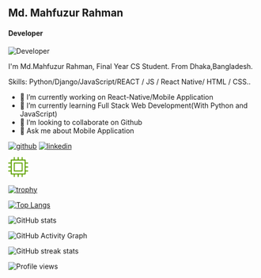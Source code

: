 ## Md. Mahfuzur Rahman
#### Developer
![Developer](https://media-exp1.licdn.com/dms/image/C5616AQHLK93H7UP5gw/profile-displaybackgroundimage-shrink_200_800/0/1653912987120?e=1664409600&v=beta&t=6emzMlqr2zi6GiOgbdnf-8pjpWuClkqk204PfocNPPg)

I'm Md.Mahfuzur Rahman, Final Year CS Student. From Dhaka,Bangladesh.

Skills: Python/Django/JavaScript/REACT / JS / React Native/ HTML / CSS..

- 🔭 I’m currently working on React-Native/Mobile Application 
- 🌱 I’m currently learning Full Stack Web Development(With Python and JavaScript) 
- 👯 I’m looking to collaborate on Github  
- 💬 Ask me about Mobile Application 


[<img src='https://cdn.jsdelivr.net/npm/simple-icons@3.0.1/icons/github.svg' alt='github' height='40'>](https://github.com/mdmahfuzur182ebd)  [<img src='https://cdn.jsdelivr.net/npm/simple-icons@3.0.1/icons/linkedin.svg' alt='linkedin' height='40'>](https://www.linkedin.com/in/mahfuzur-rahman-1a8024191/)  

<a href='https://docs.github.com/en/developers'><img src='https://raw.githubusercontent.com/acervenky/animated-github-badges/master/assets/devbadge.gif' width='40' height='40'></a> 

[![trophy](https://github-profile-trophy.vercel.app/?username=mdmahfuzur182ebd)](https://github.com/ryo-ma/github-profile-trophy)

[![Top Langs](https://github-readme-stats.vercel.app/api/top-langs/?username=mdmahfuzur182ebd)](https://github.com/anuraghazra/github-readme-stats)

![GitHub stats](https://github-readme-stats.vercel.app/api?username=mdmahfuzur182ebd&show_icons=true&count_private=true)  

![GitHub Activity Graph](https://activity-graph.herokuapp.com/graph?username=mdmahfuzur182ebd)  

![GitHub streak stats](https://github-readme-streak-stats.herokuapp.com/?user=mdmahfuzur182ebd)  

![Profile views](https://gpvc.arturio.dev/mdmahfuzur182ebd)  
